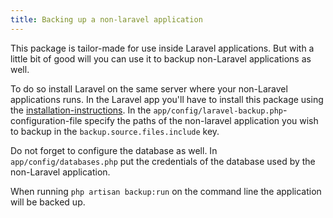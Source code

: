 ```yaml
---
title: Backing up a non-laravel application
---
```


This package is tailor-made for use inside Laravel applications. But with a little bit of good
will you can use it to backup non-Laravel applications as well.
 
To do so install Laravel on the same server where your non-Laravel applications runs. In the Laravel
app you'll have to install this package using the [installation-instructions](/laravel-backup/v3/installation-and-setup).
In the `app/config/laravel-backup.php`-configuration-file specify the paths of the non-laravel application you
wish to backup in the `backup.source.files.include` key.

Do not forget to configure the database as well. In `app/config/databases.php` put the credentials
of the database used by the non-Laravel application. 

When running `php artisan backup:run` on the command line the application will be backed up.
